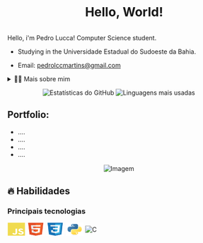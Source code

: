 <!-- Título -->
<div id="user-content-toc">
  <ul align="center">
    <summary><h1 style="display: inline-block">Hello, World!</h1></summary>
  </ul>
</div>

<!-- Apresentação -->
<p>
  Hello, i'm Pedro Lucca! Computer Science student.

  - Studying in the Universidade Estadual do Sudoeste da Bahia.

  - Email: pedrolccmartins@gmail.com
</p>

<!-- Dropdown -->
<details>
  <summary>👨‍💻 Mais sobre mim</summary>

  - I'm 20 years, currently living in the Brazil. I have experience with Java, C++. 

  - I like watch movies, read good books, and play many games.
</details>

<!-- Estatísticas do GitHub -->
<p align="center">
  <img src="https://github-readme-stats.vercel.app/api?username=pedroluccabr&show_icons=true&theme=radical" alt="Estatísticas do GitHub" height="220">
  <img src="https://github-readme-stats.vercel.app/api/top-langs/?username=pedroluccabr&show_icons=true&theme=radical" alt="Linguagens mais usadas" height="220">
</p>

<!-- Portfolio -->
## Portfolio:
- ....
- ....
- ....
- ....

<!-- GIF -->
<p align="center">
  <img align="center" src="https://media1.tenor.com/m/TJdQgWPej6wAAAAC/dead-dead-demon%27s-dededede-destruction-dededede.gif" alt="Imagem">
</p>

## 🔥 Habilidades
<!-- Habilidades: Linguagens de Programação -->
  <div style="flex-basis: 48%;">
    <h3>Principais tecnologias</h3>
    <img align="center" alt="Js" height="30" width="40" src="https://raw.githubusercontent.com/devicons/devicon/master/icons/javascript/javascript-plain.svg">
    <img align="center" alt="HTML" height="30" width="40" src="https://raw.githubusercontent.com/devicons/devicon/master/icons/html5/html5-original.svg">
    <img align="center" alt="CSS" height="30" width="40" src="https://raw.githubusercontent.com/devicons/devicon/master/icons/css3/css3-original.svg">
    <img align="center" alt="Python" height="30" width="40" src="https://raw.githubusercontent.com/devicons/devicon/master/icons/python/python-original.svg">
    <img align="center" alt="C" height="30" width="40" src="https://cdn.jsdelivr.net/gh/devicons/devicon/icons/c/c-original.svg">
  </div>

